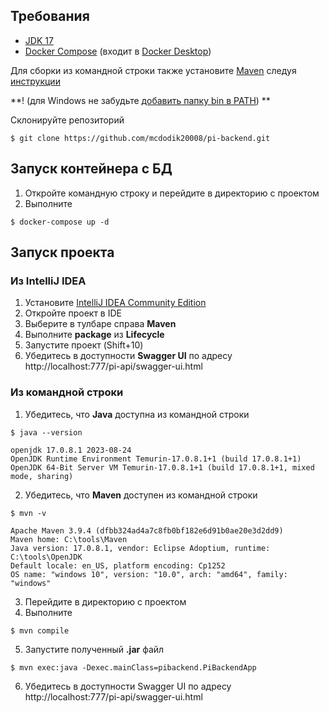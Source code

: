 ## Требования

- [JDK 17](https://adoptium.net/temurin/releases/?arch=x64&package=jdk)
- [Docker Compose](https://docs.docker.com/compose/install/) (входит
  в [Docker Desktop](https://www.docker.com/products/docker-desktop/))

Для сборки из командной строки также установите [Maven](https://maven.apache.org/download.cgi)
следуя [инструкции](https://maven.apache.org/install.html)

**! (для Windows не
забудьте [добавить папку bin в PATH](https://stackoverflow.com/questions/44272416/how-to-add-a-folder-to-path-environment-variable-in-windows-10-with-screensho))
**

Склонируйте репозиторий

```console
$ git clone https://github.com/mcdodik20008/pi-backend.git
```

## Запуск контейнера с БД

1. Откройте командную строку и перейдите в директорию с проектом
2. Выполните

```console
$ docker-compose up -d
```

## Запуск проекта

### Из IntelliJ IDEA

1. Установите [IntelliJ IDEA Community Edition](https://www.jetbrains.com/idea/download/?section=windows)
2. Откройте проект в IDE
3. Выберите в тулбаре справа **Maven**
4. Выполните **package** из **Lifecycle**
5. Запустите проект (Shift+10)
6. Убедитесь в доступности **Swagger UI** по адресу http://localhost:777/pi-api/swagger-ui.html

### Из командной строки

1. Убедитесь, что **Java** доступна из командной строки

```console
$ java --version

openjdk 17.0.8.1 2023-08-24
OpenJDK Runtime Environment Temurin-17.0.8.1+1 (build 17.0.8.1+1)
OpenJDK 64-Bit Server VM Temurin-17.0.8.1+1 (build 17.0.8.1+1, mixed mode, sharing)

```

2. Убедитесь, что **Maven** доступен из командной строки

```console
$ mvn -v

Apache Maven 3.9.4 (dfbb324ad4a7c8fb0bf182e6d91b0ae20e3d2dd9)
Maven home: C:\tools\Maven
Java version: 17.0.8.1, vendor: Eclipse Adoptium, runtime: C:\tools\OpenJDK
Default locale: en_US, platform encoding: Cp1252
OS name: "windows 10", version: "10.0", arch: "amd64", family: "windows"
```

3. Перейдите в директорию с проектом
4. Выполните

```console
$ mvn compile
```

5. Запустите полученный **.jar** файл

```console
$ mvn exec:java -Dexec.mainClass=pibackend.PiBackendApp
```

6. Убедитесь в доступности Swagger UI по адресу http://localhost:777/pi-api/swagger-ui.html
